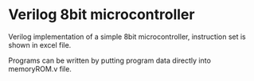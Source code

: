 
# Verilog 8bit microcontroller

Verilog implementation of a simple 8bit microcontroller, instruction set is shown in excel file.

Programs can be written by putting program data directly into memoryROM.v file.

